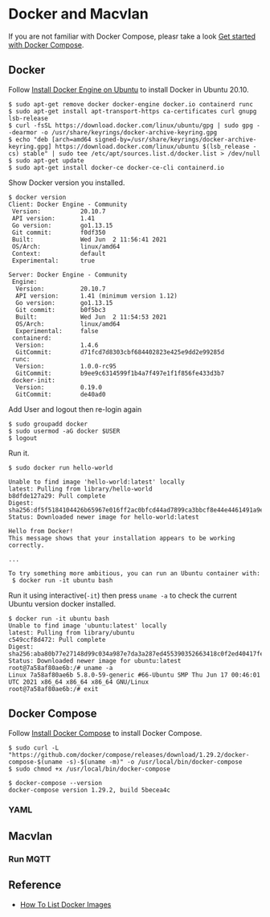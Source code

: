 # Docker and Macvlan

If you are not familiar with Docker Compose, pleasr take a look [Get started with Docker Compose](https://docs.docker.com/compose/gettingstarted/).
## Docker

Follow [Install Docker Engine on Ubuntu](https://docs.docker.com/engine/install/ubuntu/) to install Docker in Ubuntu 20.10.

``` console
$ sudo apt-get remove docker docker-engine docker.io containerd runc
$ sudo apt-get install apt-transport-https ca-certificates curl gnupg lsb-release
$ curl -fsSL https://download.docker.com/linux/ubuntu/gpg | sudo gpg --dearmor -o /usr/share/keyrings/docker-archive-keyring.gpg
$ echo "deb [arch=amd64 signed-by=/usr/share/keyrings/docker-archive-keyring.gpg] https://download.docker.com/linux/ubuntu $(lsb_release -cs) stable" | sudo tee /etc/apt/sources.list.d/docker.list > /dev/null
$ sudo apt-get update
$ sudo apt-get install docker-ce docker-ce-cli containerd.io
```

Show Docker version you installed.

``` console
$ docker version
Client: Docker Engine - Community
 Version:           20.10.7
 API version:       1.41
 Go version:        go1.13.15
 Git commit:        f0df350
 Built:             Wed Jun  2 11:56:41 2021
 OS/Arch:           linux/amd64
 Context:           default
 Experimental:      true

Server: Docker Engine - Community
 Engine:
  Version:          20.10.7
  API version:      1.41 (minimum version 1.12)
  Go version:       go1.13.15
  Git commit:       b0f5bc3
  Built:            Wed Jun  2 11:54:53 2021
  OS/Arch:          linux/amd64
  Experimental:     false
 containerd:
  Version:          1.4.6
  GitCommit:        d71fcd7d8303cbf684402823e425e9dd2e99285d
 runc:
  Version:          1.0.0-rc95
  GitCommit:        b9ee9c6314599f1b4a7f497e1f1f856fe433d3b7
 docker-init:
  Version:          0.19.0
  GitCommit:        de40ad0
```

Add User and logout then re-login again

```console
$ sudo groupadd docker
$ sudo usermod -aG docker $USER
$ logout
```

Run it.

``` console
$ sudo docker run hello-world

Unable to find image 'hello-world:latest' locally
latest: Pulling from library/hello-world
b8dfde127a29: Pull complete
Digest: sha256:df5f5184104426b65967e016ff2ac0bfcd44ad7899ca3bbcf8e44e4461491a9e
Status: Downloaded newer image for hello-world:latest

Hello from Docker!
This message shows that your installation appears to be working correctly.

...

To try something more ambitious, you can run an Ubuntu container with:
 $ docker run -it ubuntu bash

```

Run it using interactive(`-it`) then press `uname -a` to check the current Ubuntu version docker installed.

```console
$ docker run -it ubuntu bash
Unable to find image 'ubuntu:latest' locally
latest: Pulling from library/ubuntu
c549ccf8d472: Pull complete
Digest: sha256:aba80b77e27148d99c034a987e7da3a287ed455390352663418c0f2ed40417fe
Status: Downloaded newer image for ubuntu:latest
root@7a58af80ae6b:/# uname -a
Linux 7a58af80ae6b 5.8.0-59-generic #66-Ubuntu SMP Thu Jun 17 00:46:01 UTC 2021 x86_64 x86_64 x86_64 GNU/Linux
root@7a58af80ae6b:/# exit
```

## Docker Compose

Follow [Install Docker Compose](https://docs.docker.com/compose/install/) to install Docker Compose.

```console
$ sudo curl -L "https://github.com/docker/compose/releases/download/1.29.2/docker-compose-$(uname -s)-$(uname -m)" -o /usr/local/bin/docker-compose
$ sudo chmod +x /usr/local/bin/docker-compose

$ docker-compose --version
docker-compose version 1.29.2, build 5becea4c

```

### YAML



## Macvlan


### Run MQTT

## Reference

- [How To List Docker Images](https://devconnected.com/how-to-list-docker-images/)